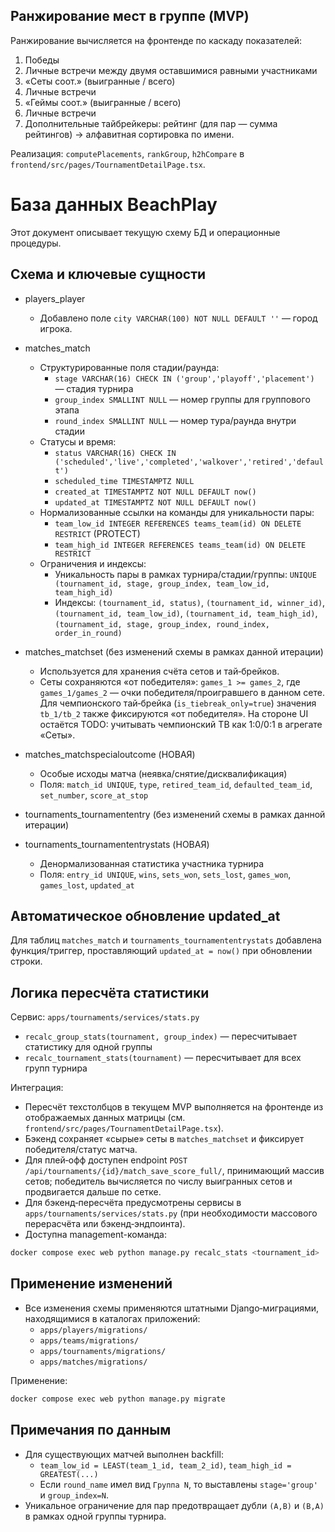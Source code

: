 ## Ранжирование мест в группе (MVP)

Ранжирование вычисляется на фронтенде по каскаду показателей:
1. Победы
2. Личные встречи между двумя оставшимися равными участниками
3. «Сеты соот.» (выигранные / всего)
4. Личные встречи
5. «Геймы соот.» (выигранные / всего)
6. Личные встречи
7. Дополнительные тайбрейкеры: рейтинг (для пар — сумма рейтингов) → алфавитная сортировка по имени.

Реализация: `computePlacements`, `rankGroup`, `h2hCompare` в `frontend/src/pages/TournamentDetailPage.tsx`.
# База данных BeachPlay

Этот документ описывает текущую схему БД и операционные процедуры.

## Схема и ключевые сущности

- players_player
  - Добавлено поле `city VARCHAR(100) NOT NULL DEFAULT ''` — город игрока.

- matches_match
  - Структурированные поля стадии/раунда:
    - `stage VARCHAR(16) CHECK IN ('group','playoff','placement')` — стадия турнира
    - `group_index SMALLINT NULL` — номер группы для группового этапа
    - `round_index SMALLINT NULL` — номер тура/раунда внутри стадии
  - Статусы и время:
    - `status VARCHAR(16) CHECK IN ('scheduled','live','completed','walkover','retired','default')`
    - `scheduled_time TIMESTAMPTZ NULL`
    - `created_at TIMESTAMPTZ NOT NULL DEFAULT now()`
    - `updated_at TIMESTAMPTZ NOT NULL DEFAULT now()`
  - Нормализованные ссылки на команды для уникальности пары:
    - `team_low_id INTEGER REFERENCES teams_team(id) ON DELETE RESTRICT` (PROTECT)
    - `team_high_id INTEGER REFERENCES teams_team(id) ON DELETE RESTRICT`
  - Ограничения и индексы:
    - Уникальность пары в рамках турнира/стадии/группы: `UNIQUE (tournament_id, stage, group_index, team_low_id, team_high_id)`
    - Индексы: `(tournament_id, status)`, `(tournament_id, winner_id)`, `(tournament_id, team_low_id)`, `(tournament_id, team_high_id)`, `(tournament_id, stage, group_index, round_index, order_in_round)`

- matches_matchset (без изменений схемы в рамках данной итерации)
  - Используется для хранения счёта сетов и тай‑брейков.
  - Сеты сохраняются «от победителя»: `games_1 >= games_2`, где `games_1/games_2` — очки победителя/проигравшего в данном сете. Для чемпионского тай‑брейка (`is_tiebreak_only=true`) значения `tb_1/tb_2` также фиксируются «от победителя». На стороне UI остаётся TODO: учитывать чемпионский TB как 1:0/0:1 в агрегате «Сеты».

- matches_matchspecialoutcome (НОВАЯ)
  - Особые исходы матча (неявка/снятие/дисквалификация)
  - Поля: `match_id UNIQUE`, `type`, `retired_team_id`, `defaulted_team_id`, `set_number`, `score_at_stop`

- tournaments_tournamententry (без изменений схемы в рамках данной итерации)

- tournaments_tournamententrystats (НОВАЯ)
  - Денормализованная статистика участника турнира
  - Поля: `entry_id UNIQUE`, `wins`, `sets_won`, `sets_lost`, `games_won`, `games_lost`, `updated_at`

## Автоматическое обновление updated_at

Для таблиц `matches_match` и `tournaments_tournamententrystats` добавлена функция/триггер, проставляющий `updated_at = now()` при обновлении строки.

## Логика пересчёта статистики

Сервис: `apps/tournaments/services/stats.py`
- `recalc_group_stats(tournament, group_index)` — пересчитывает статистику для одной группы
- `recalc_tournament_stats(tournament)` — пересчитывает для всех групп турнира

Интеграция:
- Пересчёт техстолбцов в текущем MVP выполняется на фронтенде из отображаемых данных матрицы (см. `frontend/src/pages/TournamentDetailPage.tsx`).
- Бэкенд сохраняет «сырые» сеты в `matches_matchset` и фиксирует победителя/статус матча.
- Для плей‑офф доступен endpoint `POST /api/tournaments/{id}/match_save_score_full/`, принимающий массив сетов; победитель вычисляется по числу выигранных сетов и продвигается дальше по сетке.
- Для бэкенд‑пересчёта предусмотрены сервисы в `apps/tournaments/services/stats.py` (при необходимости массового перерасчёта или бэкенд‑эндпоинта).
- Доступна management-команда:

```bash
docker compose exec web python manage.py recalc_stats <tournament_id>
```

## Применение изменений

- Все изменения схемы применяются штатными Django‑миграциями, находящимися в каталогах приложений:
  - `apps/players/migrations/`
  - `apps/teams/migrations/`
  - `apps/tournaments/migrations/`
  - `apps/matches/migrations/`

Применение:

```bash
docker compose exec web python manage.py migrate
```

## Примечания по данным

- Для существующих матчей выполнен backfill:
  - `team_low_id = LEAST(team_1_id, team_2_id)`, `team_high_id = GREATEST(...)`
  - Если `round_name` имел вид `Группа N`, то выставлены `stage='group'` и `group_index=N`.
- Уникальное ограничение для пар предотвращает дубли `(A,B)` и `(B,A)` в рамках одной группы турнира.
